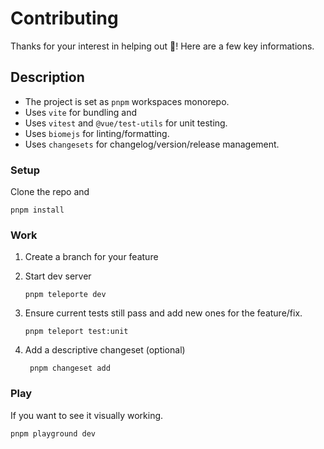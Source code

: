 # Contributing
Thanks for your interest in helping out 🙌! Here are a few key informations.

## Description
- The project is set as `pnpm` workspaces monorepo. 
- Uses `vite` for bundling and
- Uses `vitest` and `@vue/test-utils` for unit testing. 
- Uses `biomejs` for linting/formatting.
- Uses `changesets` for changelog/version/release management.

### Setup
Clone the repo and

```
pnpm install
```

### Work

1. Create a branch for your feature
1. Start dev server
    ```
    pnpm teleporte dev
    ```

1. Ensure current tests still pass and add new ones for the feature/fix.

    ```
    pnpm teleport test:unit
    ```
1. Add a descriptive changeset (optional)
   ```
    pnpm changeset add
   ```

### Play
If you want to see it visually working.

```
pnpm playground dev
```
